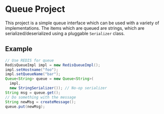 # Queue Project
This project is a simple queue interface which can be used with a variety of implementations. The items which are queued are strings, which are serialized/deserialized using a pluggable ``Serializer`` class.
## Example
```java
// Use REDIS for queue
RedisQueueImpl impl = new RedisQueueImpl();
impl.setHostname("foo");
impl.setQueueName("bar");
Queue<String> queue = new Queue<String>(
  impl,
  new StringSerializer()); // No-op serializer
String msg = queue.get();
// Do something with the message
String newMsg = createMessage();
queue.put(newMsg);
```